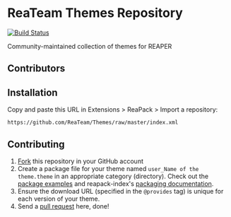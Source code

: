 # ReaTeam Themes Repository

[![Build Status](https://travis-ci.org/ReaTeam/Themes.svg?branch=master)](https://travis-ci.org/ReaTeam/Themes)

Community-maintained collection of themes for REAPER

## Contributors

## Installation

Copy and paste this URL in Extensions > ReaPack > Import a repository:

```
https://github.com/ReaTeam/Themes/raw/master/index.xml
```

## Contributing

1. [Fork](https://github.com/ReaTeam/Themes/fork) this repository in your GitHub account
2. Create a package file for your theme named `user_Name of the theme.theme`
   in an appropriate category (directory). Check out the
[package examples](https://github.com/cfillion/reapack-index/wiki/Examples#theme) and
reapack-index's [packaging documentation](https://github.com/cfillion/reapack-index/wiki/Packaging-Documentation).
3. Ensure the download URL (specified in the `@provides` tag) is unique
   for each version of your theme.
4. Send a [pull request](https://help.github.com/articles/creating-a-pull-request-from-a-fork/) here, done!
